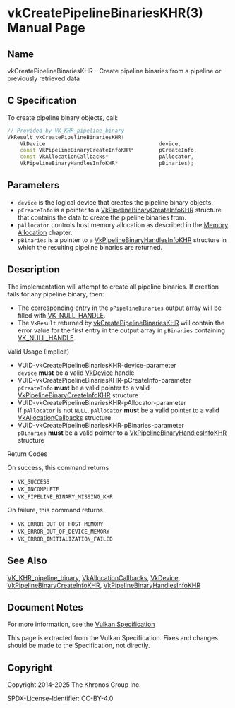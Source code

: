 # vkCreatePipelineBinariesKHR(3) Manual Page

## Name

vkCreatePipelineBinariesKHR - Create pipeline binaries from a pipeline or previously retrieved data



## [](#_c_specification)C Specification

To create pipeline binary objects, call:

```c++
// Provided by VK_KHR_pipeline_binary
VkResult vkCreatePipelineBinariesKHR(
    VkDevice                                    device,
    const VkPipelineBinaryCreateInfoKHR*        pCreateInfo,
    const VkAllocationCallbacks*                pAllocator,
    VkPipelineBinaryHandlesInfoKHR*             pBinaries);
```

## [](#_parameters)Parameters

- `device` is the logical device that creates the pipeline binary objects.
- `pCreateInfo` is a pointer to a [VkPipelineBinaryCreateInfoKHR](https://registry.khronos.org/vulkan/specs/latest/man/html/VkPipelineBinaryCreateInfoKHR.html) structure that contains the data to create the pipeline binaries from.
- `pAllocator` controls host memory allocation as described in the [Memory Allocation](https://registry.khronos.org/vulkan/specs/latest/html/vkspec.html#memory-allocation) chapter.
- `pBinaries` is a pointer to a [VkPipelineBinaryHandlesInfoKHR](https://registry.khronos.org/vulkan/specs/latest/man/html/VkPipelineBinaryHandlesInfoKHR.html) structure in which the resulting pipeline binaries are returned.

## [](#_description)Description

The implementation will attempt to create all pipeline binaries. If creation fails for any pipeline binary, then:

- The corresponding entry in the `pPipelineBinaries` output array will be filled with [VK\_NULL\_HANDLE](https://registry.khronos.org/vulkan/specs/latest/man/html/VK_NULL_HANDLE.html).
- The `VkResult` returned by [vkCreatePipelineBinariesKHR](https://registry.khronos.org/vulkan/specs/latest/man/html/vkCreatePipelineBinariesKHR.html) will contain the error value for the first entry in the output array in `pBinaries` containing [VK\_NULL\_HANDLE](https://registry.khronos.org/vulkan/specs/latest/man/html/VK_NULL_HANDLE.html).

Valid Usage (Implicit)

- [](#VUID-vkCreatePipelineBinariesKHR-device-parameter)VUID-vkCreatePipelineBinariesKHR-device-parameter  
  `device` **must** be a valid [VkDevice](https://registry.khronos.org/vulkan/specs/latest/man/html/VkDevice.html) handle
- [](#VUID-vkCreatePipelineBinariesKHR-pCreateInfo-parameter)VUID-vkCreatePipelineBinariesKHR-pCreateInfo-parameter  
  `pCreateInfo` **must** be a valid pointer to a valid [VkPipelineBinaryCreateInfoKHR](https://registry.khronos.org/vulkan/specs/latest/man/html/VkPipelineBinaryCreateInfoKHR.html) structure
- [](#VUID-vkCreatePipelineBinariesKHR-pAllocator-parameter)VUID-vkCreatePipelineBinariesKHR-pAllocator-parameter  
  If `pAllocator` is not `NULL`, `pAllocator` **must** be a valid pointer to a valid [VkAllocationCallbacks](https://registry.khronos.org/vulkan/specs/latest/man/html/VkAllocationCallbacks.html) structure
- [](#VUID-vkCreatePipelineBinariesKHR-pBinaries-parameter)VUID-vkCreatePipelineBinariesKHR-pBinaries-parameter  
  `pBinaries` **must** be a valid pointer to a [VkPipelineBinaryHandlesInfoKHR](https://registry.khronos.org/vulkan/specs/latest/man/html/VkPipelineBinaryHandlesInfoKHR.html) structure

Return Codes

On success, this command returns

- `VK_SUCCESS`
- `VK_INCOMPLETE`
- `VK_PIPELINE_BINARY_MISSING_KHR`

On failure, this command returns

- `VK_ERROR_OUT_OF_HOST_MEMORY`
- `VK_ERROR_OUT_OF_DEVICE_MEMORY`
- `VK_ERROR_INITIALIZATION_FAILED`

## [](#_see_also)See Also

[VK\_KHR\_pipeline\_binary](https://registry.khronos.org/vulkan/specs/latest/man/html/VK_KHR_pipeline_binary.html), [VkAllocationCallbacks](https://registry.khronos.org/vulkan/specs/latest/man/html/VkAllocationCallbacks.html), [VkDevice](https://registry.khronos.org/vulkan/specs/latest/man/html/VkDevice.html), [VkPipelineBinaryCreateInfoKHR](https://registry.khronos.org/vulkan/specs/latest/man/html/VkPipelineBinaryCreateInfoKHR.html), [VkPipelineBinaryHandlesInfoKHR](https://registry.khronos.org/vulkan/specs/latest/man/html/VkPipelineBinaryHandlesInfoKHR.html)

## [](#_document_notes)Document Notes

For more information, see the [Vulkan Specification](https://registry.khronos.org/vulkan/specs/latest/html/vkspec.html#vkCreatePipelineBinariesKHR)

This page is extracted from the Vulkan Specification. Fixes and changes should be made to the Specification, not directly.

## [](#_copyright)Copyright

Copyright 2014-2025 The Khronos Group Inc.

SPDX-License-Identifier: CC-BY-4.0